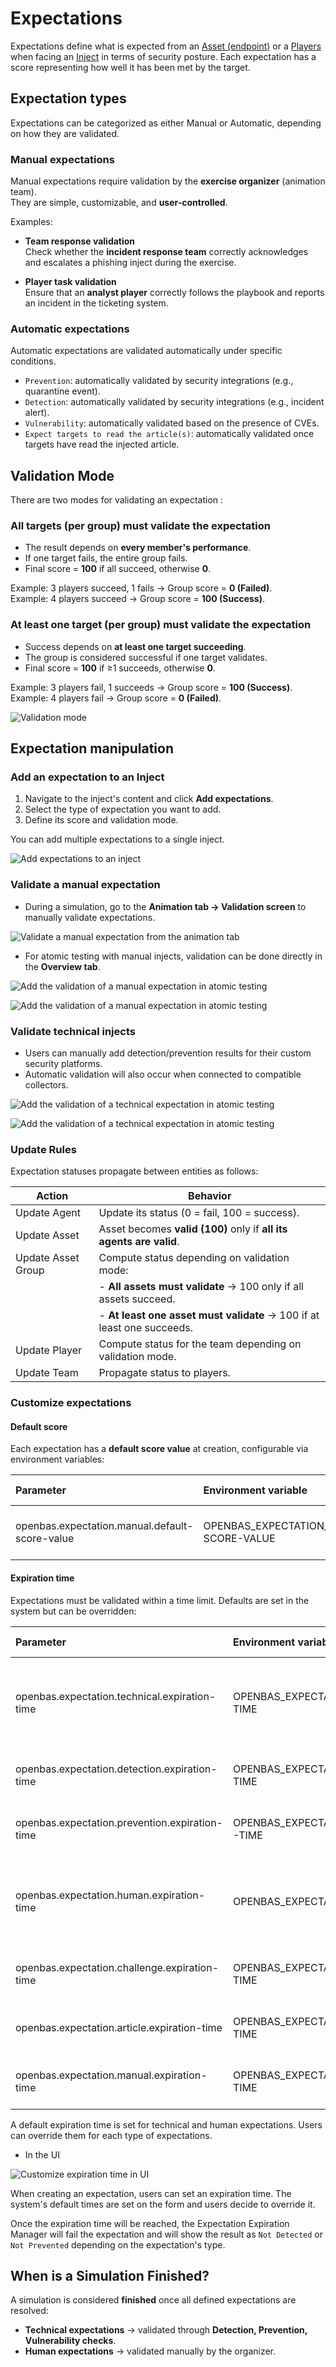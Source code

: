 # Expectations

Expectations define what is expected from an [Asset (endpoint)](assets.md) or
a [Players](people.md#players) when facing an [Inject](injects.md) in terms of
security posture. Each expectation has a score representing how well it has been met by the target.

## Expectation types

Expectations can be categorized as either Manual or Automatic, depending on how they are validated.

### Manual expectations

Manual expectations require validation by the **exercise organizer** (animation team).  
They are simple, customizable, and **user-controlled**.

Examples:

- **Team response validation**  
  Check whether the **incident response team** correctly acknowledges and escalates a phishing inject during the exercise.

- **Player task validation**  
  Ensure that an **analyst player** correctly follows the playbook and reports an incident in the ticketing system.

### Automatic expectations

Automatic expectations are validated automatically under specific conditions.

- `Prevention`: automatically validated by security integrations (e.g., quarantine event).
- `Detection`: automatically validated by security integrations (e.g., incident alert).
- `Vulnerability`: automatically validated based on the presence of CVEs.
- `Expect targets to read the article(s)`: automatically validated once targets have read the injected article.

## Validation Mode

There are two modes for validating an expectation :

### All targets (per group) must validate the expectation

- The result depends on **every member's performance**.
- If one target fails, the entire group fails.
- Final score = **100** if all succeed, otherwise **0**.

Example: 3 players succeed, 1 fails → Group score = **0 (Failed)**.  
Example: 4 players succeed → Group score = **100 (Success)**.

### At least one target (per group) must validate the expectation

- Success depends on **at least one target succeeding**.
- The group is considered successful if one target validates.
- Final score = **100** if ≥1 succeeds, otherwise **0**.

Example: 3 players fail, 1 succeeds → Group score = **100 (Success)**.  
Example: 4 players fail → Group score = **0 (Failed)**.

![Validation mode](assets/validation_mode.png)

## Expectation manipulation

### Add an expectation to an Inject

1. Navigate to the inject's content and click **Add expectations**.
2. Select the type of expectation you want to add.
3. Define its score and validation mode.

You can add multiple expectations to a single inject.

![Add expectations to an inject](assets/inject_expectations_list.png)

### Validate a manual expectation

- During a simulation, go to the **Animation tab → Validation screen** to manually validate expectations.

![Validate a manual expectation from the animation tab](assets/manual_expectation_validation_animation_tab.png)

- For atomic testing with manual injects, validation can be done directly in the **Overview tab**.

![Add the validation of a manual expectation in atomic testing](assets/add_manual_validation_atomic_testing.png)

![Add the validation of a manual expectation in atomic testing](assets/manual_expectation_validation_atomic_testing.png)

### Validate technical injects

- Users can manually add detection/prevention results for their custom security platforms.
- Automatic validation will also occur when connected to compatible collectors.

![Add the validation of a technical expectation in atomic testing](assets/add_technical_expectation_validation.png)

![Add the validation of a technical expectation in atomic testing](assets/technical_expectation_validation.png)

### Update Rules

Expectation statuses propagate between entities as follows:

| Action             | Behavior                                                               |
|--------------------|------------------------------------------------------------------------|
| Update Agent       | Update its status (0 = fail, 100 = success).                           |
| Update Asset       | Asset becomes **valid (100)** only if **all its agents are valid**.    |
| Update Asset Group | Compute status depending on validation mode:                           |
|                    | - **All assets must validate** → 100 only if all assets succeed.       |
|                    | - **At least one asset must validate** → 100 if at least one succeeds. |
| Update Player      | Compute status for the team depending on validation mode.              |
| Update Team        | Propagate status to players.                                           |

### Customize expectations

#### Default score

Each expectation has a **default score value** at creation, configurable via environment variables:

| Parameter                                      | Environment variable                           | Default value | Description                                |
|:-----------------------------------------------|:-----------------------------------------------|:--------------|:-------------------------------------------|
| openbas.expectation.manual.default-score-value | OPENBAS_EXPECTATION_MANUAL_DEFAULT-SCORE-VALUE | 50            | Default score value for manual expectation |

#### Expiration time

Expectations must be validated within a time limit. Defaults are set in the system but can be overridden:

| Parameter                                      | Environment variable                           | Default value | Description                                                         |
|:-----------------------------------------------|:-----------------------------------------------|:--------------|:--------------------------------------------------------------------|
| openbas.expectation.technical.expiration-time  | OPENBAS_EXPECTATION_TECHNICAL_EXPIRATION-TIME  | 21600         | Expiration time for Technical expectation (detection & prevention)  |
| openbas.expectation.detection.expiration-time  | OPENBAS_EXPECTATION_DETECTION_EXPIRATION-TIME  | 21600         | Expiration time for detection expectation                           |
| openbas.expectation.prevention.expiration-time | OPENBAS_EXPECTATION_PREVENTION_EXPIRATION-TIME | 21600         | Expiration time for prevention expectation                          |
| openbas.expectation.human.expiration-time      | OPENBAS_EXPECTATION_HUMAN_EXPIRATION-TIME      | 86400         | Expiration time for human expectation (manual, challenge & article) |
| openbas.expectation.challenge.expiration-time  | OPENBAS_EXPECTATION_CHALLENGE_EXPIRATION-TIME  | 86400         | Expiration time for challenge expectation                           |
| openbas.expectation.article.expiration-time    | OPENBAS_EXPECTATION_ARTICLE_EXPIRATION-TIME    | 86400         | Expiration time for article expectation                             |
| openbas.expectation.manual.expiration-time     | OPENBAS_EXPECTATION_MANUAL_EXPIRATION-TIME     | 86400         | Expiration time for manual expectation                              |

A default expiration time is set for technical and human expectations. Users can override them for each type of
expectations.

- In the UI

![Customize expiration time in UI](assets/expectation_customize_expiration_time.png)

When creating an expectation, users can set an expiration time. The system's default times are set on the form and users
decide to override it.

Once the expiration time will be reached, the Expectation Expiration Manager will fail the expectation and will show the
result as `Not Detected` or `Not Prevented` depending on the expectation's type.

## When is a Simulation Finished?

A simulation is considered **finished** once all defined expectations are resolved:

- **Technical expectations** → validated through **Detection, Prevention, Vulnerability checks**.
- **Human expectations** → validated manually by the organizer.  
